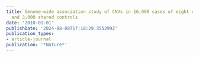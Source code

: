 ```yaml
---
title: Genome-wide association study of CNVs in 16,000 cases of eight common diseases
  and 3,000 shared controls
date: '2010-01-01'
publishDate: '2024-08-08T17:18:29.355299Z'
publication_types:
- article-journal
publication: '*Nature*'
---
```

